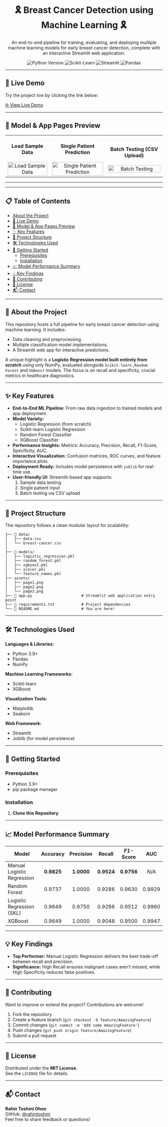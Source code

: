 <div align="center">
  <h1 align="center">🎗️ Breast Cancer Detection using Machine Learning 🎗️</h1>
  <p align="center">
    An end-to-end pipeline for training, evaluating, and deploying multiple machine learning models for early breast cancer detection, complete with an interactive Streamlit web application.
  </p>
</div>

<p align="center">
  <img src="https://img.shields.io/badge/Python-3.9%2B-blue?style=for-the-badge&logo=python" alt="Python Version">
  <img src="https://img.shields.io/badge/Scikit--Learn-1.x-orange?style=for-the-badge&logo=scikit-learn" alt="Scikit-Learn">
  <img src="https://img.shields.io/badge/Streamlit-1.x-red?style=for-the-badge&logo=streamlit" alt="Streamlit">
  <img src="https://img.shields.io/badge/Pandas-2.x-green?style=for-the-badge&logo=pandas" alt="Pandas">
</p>

---
## 🚀 Live Demo

Try the project live by clicking the link below:

[🌐 View Live Demo](https://breast-cancer-classification-rahin.streamlit.app/)

---

## 📸 Model & App Pages Preview

<table align="center">
  <tr>
    <td align="center">
      <h4>Load Sample Data</h4>
      <img src="https://i.postimg.cc/cHZtdLDK/model.png" alt="Load Sample Data" style="max-width:300px; width:100%;">
    </td>
    <td align="center">
      <h4>Single Patient Prediction</h4>
      <img src="https://i.imghippo.com/files/vY8572Liw.png" alt="Single Patient Prediction" style="max-width:300px; width:100%;">
    </td>
    <td align="center">
      <h4>Batch Testing (CSV Upload)</h4>
      <img src="https://i.postimg.cc/3RKNPbRT/model3.png" alt="Batch Testing" style="max-width:300px; width:100%;">
    </td>
  </tr>
</table>

---
---

## 📋 Table of Contents

- [About the Project](#-about-the-project)
- [🚀 Live Demo](#-live-demo)
- [📸 Model & App Pages Preview](#-model-&-app-pages-previw)
- [✨ Key Features](#-key-features)
- [📂 Project Structure](#-project-structure)
- [🛠️ Technologies Used](#️-technologies-used)
- [🚀 Getting Started](#-getting-started)
  - [Prerequisites](#prerequisites)
  - [Installation](#installation)
- [📈 Model Performance Summary](#-model-performance-summary)
- [💡 Key Findings](#-key-findings)
- [🤝 Contributing](#-contributing)
- [📝 License](#-license)
- [📬 Contact](#-contact)

---

## 📖 About the Project

This repository hosts a full pipeline for early breast cancer detection using machine learning. It includes:
- Data cleaning and preprocessing.
- Multiple classification model implementations.
- A Streamlit web app for interactive predictions.

A unique highlight is a **Logistic Regression model built entirely from scratch** using only NumPy, evaluated alongside `Scikit-learn` ,`Random Forest` and `XGBoost` models. The focus is on recall and specificity, crucial metrics in healthcare diagnostics.

---

## ✨ Key Features

- **End-to-End ML Pipeline:** From raw data ingestion to trained models and app deployment.
- **Model Variety:**
  - Logistic Regression (from scratch)
  - Scikit-learn Logistic Regression
  - Random Forest Classifier
  - XGBoost Classifier
- **Performance Insights:** Metrics: Accuracy, Precision, Recall, F1-Score, Specificity, AUC.
- **Interactive Visualization:** Confusion matrices, ROC curves, and feature importance plots.
- **Deployment Ready:** Includes model persistence with `joblib` for real-time use.
- **User-friendly UI:** Streamlit-based app supports:
  1. Sample data testing
  2. Single patient input
  3. Batch testing via CSV upload

---

## 📂 Project Structure

The repository follows a clean modular layout for scalability:
```
├── 📂 data/
│   ├── data.csv
│   └── breast-cancer.csv
│
├── 📂 models/
│   ├── logistic_regression.pkl
│   ├── random_forest.pkl
│   ├── xgboost.pkl
│   ├── scaler.pkl
│   └── feature_names.pkl
├── assets/
│   ├── page1.png
│   ├── page2.png
│   └── page3.png
├── 🚀 app.py                      # Streamlit web application entry point
├── 📄 requirements.txt            # Project dependencies
└── 📄 README.md                   # You are here!

```

---

## 🛠️ Technologies Used

**Languages & Libraries:**
- Python 3.9+
- Pandas
- NumPy  

**Machine Learning Frameworks:**
- Scikit-learn
- XGBoost  

**Visualization Tools:**
- Matplotlib
- Seaborn  

**Web Framework:**
- Streamlit
- Joblib (for model persistence)

---

## 🚀 Getting Started

### Prerequisites
- Python 3.9+
- pip package manager

### Installation

1. **Clone this Repository**

---

## 📈 Model Performance Summary

| Model                        | Accuracy | Precision | Recall | F1-Score | AUC    |
|------------------------------|:--------:|:---------:|:------:|:--------:|:------:|
| Manual Logistic Regression   | **0.9825** | **1.0000** | **0.9524** | **0.9756** | N/A    |
| Random Forest                | 0.9737   | 1.0000    | 0.9286 | 0.9630   | 0.9929 |
| Logistic Regression (SKL)    | 0.9649   | 0.9750    | 0.9286 | 0.9512   | 0.9960 |
| XGBoost                      | 0.9649   | 1.0000    | 0.9048 | 0.9500   | 0.9947 |

---

## 💡 Key Findings

- **Top Performer:** Manual Logistic Regression delivers the best trade-off between recall and precision.
- **Significance:** High Recall ensures malignant cases aren’t missed, while High Specificity reduces false positives.

---

## 🤝 Contributing

Want to improve or extend the project? Contributions are welcome!

1. Fork the repository  
2. Create a feature branch (`git checkout -b feature/AmazingFeature`)  
3. Commit changes (`git commit -m 'Add some AmazingFeature'`)  
4. Push changes (`git push origin feature/AmazingFeature`)  
5. Submit a pull request  

---

## 📝 License

Distributed under the **MIT License**.  
See the `LICENSE` file for details.

---

## 📬 Contact

**Rahin Toshmi Ohee**  
GitHub: [@rahintoshmi](https://github.com/rahintoshmi)  
Feel free to share feedback or questions!
